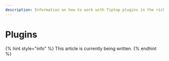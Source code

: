 ```yaml
---
description: Information on how to work with Tiptap plugins in the rich text editor.
---
```


# Plugins

{% hint style="info" %}
This article is currently being written.
{% endhint %}
